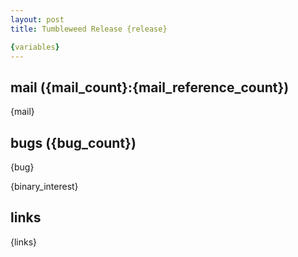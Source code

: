 ```yaml
---
layout: post
title: Tumbleweed Release {release}

{variables}
---
```


## mail ({mail_count}:{mail_reference_count})

{mail}

## bugs ({bug_count})

<!--more-->

{bug}

{binary_interest}

## links

{links}

